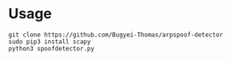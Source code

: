  # Usage
 `git clone https://github.com/Bugyei-Thomas/arpspoof-detector` <br>
 `sudo pip3 install scapy`<br>
 `python3 spoofdetector.py`
